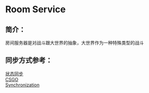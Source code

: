 # Room Service

## 简介：

房间服务器是对战斗跟大世界的抽象，大世界作为一种特殊类型的战斗

## 同步方式参考：

[状态同步](https://www.gabrielgambetta.com/client-side-prediction-live-demo.html)   
[CSGO](https://developer.valvesoftware.com/w/index.php?title=Source_Multiplayer_Networking&uselang=zh)   
[Synchronization](https://engineering.monstar-lab.com/en/post/2021/02/09/Game-server-Synchronization/)
  

